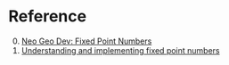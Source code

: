 # Reference

0. [Neo Geo Dev: Fixed Point Numbers](https://mattgreer.dev/blog/neo-geo-dev-fixed-point/)
0. [Understanding and implementing fixed point numbers](http://www.sunshine2k.de/articles/coding/fp/sunfp.html)

